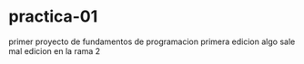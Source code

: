 # practica-01
primer proyecto de fundamentos de programacion
primera edicion
algo sale mal
edicion en la rama 2
